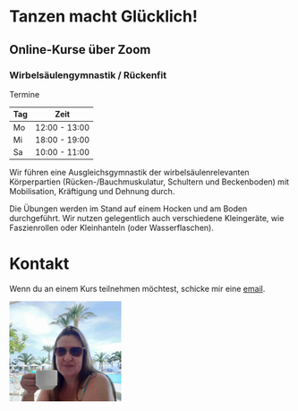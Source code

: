 # Tanzen macht Glücklich!

## Online-Kurse über Zoom

### Wirbelsäulengymnastik / Rückenfit

Termine

| Tag           | Zeit          |
| ------------- | ------------- |
| Mo            | 12:00 - 13:00 |
| Mi            | 18:00 - 19:00 |
| Sa            | 10:00 - 11:00 |

Wir führen eine Ausgleichsgymnastik der wirbelsäulenrelevanten Körperpartien (Rücken-/Bauchmuskulatur, Schultern und Beckenboden) mit
Mobilisation, Kräftigung und Dehnung durch.

Die Übungen werden im Stand auf einem Hocken und am Boden durchgeführt. Wir nutzen gelegentlich auch verschiedene Kleingeräte,
wie Faszienrollen oder Kleinhanteln (oder Wasserflaschen).

# Kontakt

Wenn du an einem Kurs teilnehmen möchtest, schicke mir eine [email](mailto:britta@zeitlinger.de?subject=Kurse).

<img src="assets/britta.jpg" width="200">


